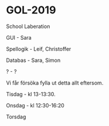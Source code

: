 # GOL-2019
School Laberation

GUI - Sara

Spellogik - Leif, Christoffer

Databas - Sara, Simon

? - ?

Vi får försöka fylla ut detta allt eftersom. 

Tisdag - kl 13-13:30.

Onsdag - kl 12:30-16:20

Torsdag
